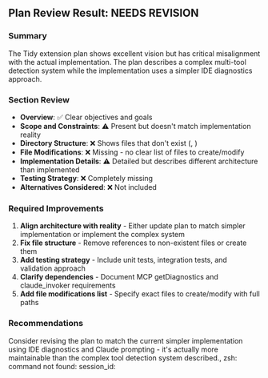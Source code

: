 ## Plan Review Result: **NEEDS REVISION**

### Summary
The Tidy extension plan shows excellent vision but has critical misalignment with the actual implementation. The plan describes a complex multi-tool detection system while the implementation uses a simpler IDE diagnostics approach.

### Section Review
- **Overview**: ✅ Clear objectives and goals
- **Scope and Constraints**: ⚠️ Present but doesn't match implementation reality
- **Directory Structure**: ❌ Shows files that don't exist (, )
- **File Modifications**: ❌ Missing - no clear list of files to create/modify
- **Implementation Details**: ⚠️ Detailed but describes different architecture than implemented
- **Testing Strategy**: ❌ Completely missing
- **Alternatives Considered**: ❌ Not included

### Required Improvements
1. **Align architecture with reality** - Either update plan to match simpler implementation or implement the complex system
2. **Fix file structure** - Remove references to non-existent files or create them
3. **Add testing strategy** - Include unit tests, integration tests, and validation approach
4. **Clarify dependencies** - Document MCP getDiagnostics and claude_invoker requirements
5. **Add file modifications list** - Specify exact files to create/modify with full paths

### Recommendations
Consider revising the plan to match the current simpler implementation using IDE diagnostics and Claude prompting - it's actually more maintainable than the complex tool detection system described.,
zsh: command not found: session_id: